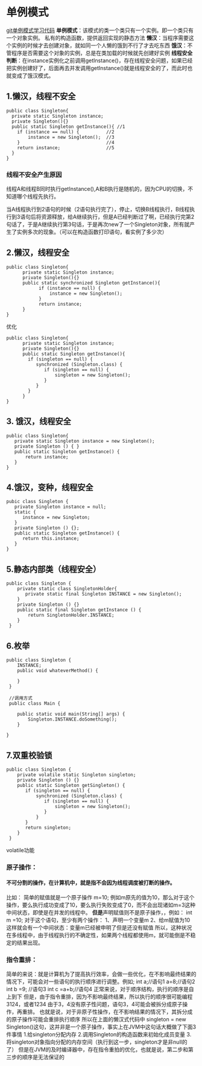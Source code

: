 # 单例模式
[git单例模式学习代码](https://github.com/number-47/leetCodeTrain/tree/master/src/com/number47/train/design/singleton)
**单例模式**：该模式的类一个类只有一个实例。即一个类只有一个对象实例。
私有的构造函数，提供返回实现的静态方法
**懒汉**：当程序需要这个实例的时候才去创建对象，就如同一个人懒的饿到不行了才去吃东西
**饿汉**：不管程序是否需要这个对象的实例，总是在类加载的时候就先创建好实例
**线程安全判断**：在instance实例化之前调用getInstance()，存在线程安全问题，如果已经把实例创建好了，后面再去并发调用getInstance()就是线程安全的了，而此时也就变成了饿汉模式。
## 1.懒汉，线程不安全

```
public class Singleton{
  private static Singleton instance;     
  private Singleton(){}
  public static Singleton getInstance(){ //1
    if (instance == null) {          //2
        instance = new Singleton();  //3
    }                                //4
    return instance;                 //5
  }
}
```
### 线程不安全产生原因
线程A和线程B同时执行getInstance(),A和B执行是随机的，因为CPU的切换，不知道哪个线程先执行。

当A线程执行到2语句的时候（2语句执行完了），停止，切换B线程执行，B线程执行到3语句后将资源释放，给A继续执行，但是A已经判断过了啊，已经执行完第2句话了，于是A继续执行第3句话，于是再次new了一个Singleton对象，所有就产生了实例多次的现象。（可以在构造函数打印语句，看实例了多少次）

## 2.懒汉，线程安全

```
public class Singleton{
      private static Singleton instance;
      private Singleton(){}
      public static synchronized Singleton getInstance(){
            if (instance == null) {
                instance = new Singleton();
            }
            return instance;
      }
}
```
优化

```
public class Singleton{
      private static Singleton instance;
      private Singleton(){}
      public static Singleton getInstance(){
        if (singleton == null) {
           synchronized (Singleton.class) {
              if (singleton == null) {
                  singleton = new Singleton();
              }
           }
        }
      }
}
```

## 3. 饿汉，线程安全

```
public class Singleton{
   private static Singleton instance = new Singleton();
   private Singleton () { }
   public static Singleton getInstance() {
       return instance;
   }
}
```
## 4.饿汉，变种，线程安全

```
pubic class Singleton {
   private Singleton instance = null;
   static {
      instance = new Singleton;
   }
   private Singleton () {};
   public static Singleton getInstance() {
      return this.instance;
   }
}
```
## 5.静态内部类（线程安全）

```
public class Singleton {
    private static class SingletonHolder{
       private static final Singleton INSTANCE = new Singleton();
    }
    private Singleton () {}
    public static final Singleton getInstance () {
        return SingletonHolder.INSTANCE;
    }
 }
```

## 6.枚举

```
public class Singleton {
    INSTANCE;
    public void whateverMethod() {

    }
 }
 
 //调用方式
 public class Main {

    public static void main(String[] args) {
        Singleton.INSTANCE.doSomething();
    }

}

```
## 7.双重校验锁

```
public class Singleton {
    private volatile static Singleton singleton;
    private Singleton () {}
    public static Singleton getSingleton() {
       if (singleton == null) {
           synchronized (Singleton.class) {
              if (singleton == null) {
                  singleton = new Singleton();
              }
           }
       }
       return singleton;
    }
 }
```
volatile功能
### **原子操作**：
#### 不可分割的操作，在计算机中，就是指不会因为线程调度被打断的操作。
比如：
简单的赋值就是一个原子操作
m=10;
例如m原先的值为10，那么对于这个操作，要么执行成功变成了10，要么执行失败变成了0，而不会出现诸如m=3这种中间状态，即使是在并发的线程中。
**但是**声明赋值则不是原子操作，，例如：
int m =10;
对于这个语句，至少有两个操作：
1、声明一个变量m
2、给m赋值为10
这样就会有一个中间状态：变量m已经被申明了但是还没有赋值
所以，这种状况在多线程中，由于线程执行的不确定性，如果两个线程都使用m，就可能倒是不稳定的结果出现。
### **指令重排**：
简单的来说：就是计算机为了提高执行效率，会做一些优化，在不影响最终结果的情况下，可能会对一些语句的执行顺序进行调整。例如;
int a;//语句1
a=8;//语句2
int b =9; //语句3
int c =a+b;//语句4
正常来说，对于顺序结构，执行的顺序是自上到下
但是，由于指令重排，因为不影响最终结果，所以执行的顺序很可能编程3124，或者1234
由于3，4没有原子性问题，语句3，4可能会被拆分成原子操作，再重排。
也就是说，对于非原子性操作，在不影响结果的情况下，其拆分成的原子操作可能会重排执行顺序
所以在上面的懒汉式代码中 singleton = new Singleton()这句，这并非是一个原子操作，事实上在JVM中这句话大概做了下面3件事情
1.给singleton分配内存
2.调用Singleton的构造函数来初始化成员变量
3.将singleton对象指向分配的内存空间（执行到这一步，singleton才是非null的了）
但是在JVM的及时编译器中，存在指令重拍的优化，也就是说，第二步和第三步的顺序是无法保证的

